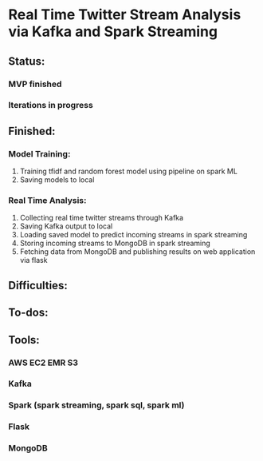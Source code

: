 # Real Time Twitter Stream Analysis via Kafka and Spark Streaming

## Status:

### MVP finished
### Iterations in progress

## Finished:

### Model Training:
1. Training tfidf and random forest model using pipeline on spark ML
2. Saving models to local

### Real Time Analysis:
1. Collecting real time twitter streams through Kafka
2. Saving Kafka output to local
3. Loading saved model to predict incoming streams in spark streaming
4. Storing incoming streams to MongoDB in spark streaming
5. Fetching data from MongoDB and publishing results on web application via flask

## Difficulties:


## To-dos:


## Tools:
### AWS EC2 EMR S3 
### Kafka
### Spark (spark streaming, spark sql, spark ml)
### Flask
### MongoDB
